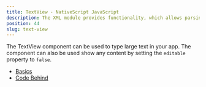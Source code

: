 ```yaml
---
title: TextView - NativeScript JavaScript
description: The XML module provides functionality, which allows parsing an XML content in NativeSciprt. The module enables searching for specific attribute and its value or taking the data(e.g. `text` value) locked between the XML elements.
position: 44
slug: text-view
---
```

The TextView component can be used to type large text in your app. The component can also be used show any content by setting the `editable` property to `false`.

<snippet id='text-view-require'/>

* [Basics](#basics)
* [Code Behind](#code-behind)
